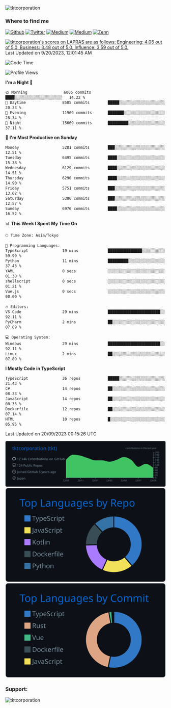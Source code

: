 <p align="left"> <img src="https://komarev.com/ghpvc/?username=tktcorporation&label=Profile%20views&color=0e75b6&style=flat" alt="tktcorporation" /> </p>

<h3>Where to find me</h3>
<p>
<a href="https://github.com/tktcorporation" target="_blank"><img alt="Github" src="https://img.shields.io/badge/GitHub-%2312100E.svg?&style=for-the-badge&logo=Github&logoColor=white" /></a>
<a href="https://twitter.com/tktcorporation" target="_blank"><img alt="Twitter" src="https://img.shields.io/badge/twitter-%231DA1F2.svg?&style=for-the-badge&logo=twitter&logoColor=white" /></a>
<a href="https://www.linkedin.com/in/tktcorporation" target="_blank"><img alt="Medium" src="https://img.shields.io/badge/linkdin-0a66c2.svg?&style=for-the-badge&logo=linkedin&logoColor=white" /></a>
<a href="https://qiita.com/tktcorporation" target="_blank"><img alt="Medium" src="https://img.shields.io/badge/qiita-55C500.svg?&style=for-the-badge&logo=qiita&logoColor=white" /></a>
<a href="https://zenn.dev/tktcorporation" target="_blank"><img alt="Zenn" src="https://img.shields.io/badge/Zenn-3EA8FF.svg?&style=for-the-badge&logo=Zenn&logoColor=white" /></a>
</p>

<!--START_SECTION:lapras-card-->
<p ><a href="https://lapras.com/public/tktcorporation" target="_blank" rel="noopener noreferrer"><img alt="tktcorporation's scores on LAPRAS are as follows: Engineering: 4.06 out of 5.0, Business: 3.48 out of 5.0, Influence: 3.59 out of 5.0." src="https://lapras-card-generator.vercel.app/api/svg?e=4.06&b=3.48&i=3.59&b1=%23232323&b2=%236d6d6d&i1=%23212121&i2=%23818181&l=en" width="300" ></a>  
Last Updated on 9/20/2023, 12:01:45 AM</p>
<!--END_SECTION:lapras-card-->
  
<!--START_SECTION:waka-->
![Code Time](http://img.shields.io/badge/Code%20Time-1%2C150%20hrs%2038%20mins-blue)

![Profile Views](http://img.shields.io/badge/Profile%20Views-0-blue)

**I'm a Night 🦉** 

```text
🌞 Morning                6005 commits        ████░░░░░░░░░░░░░░░░░░░░░   14.22 % 
🌆 Daytime                8585 commits        █████░░░░░░░░░░░░░░░░░░░░   20.33 % 
🌃 Evening                11969 commits       ███████░░░░░░░░░░░░░░░░░░   28.34 % 
🌙 Night                  15669 commits       █████████░░░░░░░░░░░░░░░░   37.11 % 
```
📅 **I'm Most Productive on Sunday** 

```text
Monday                   5281 commits        ███░░░░░░░░░░░░░░░░░░░░░░   12.51 % 
Tuesday                  6495 commits        ████░░░░░░░░░░░░░░░░░░░░░   15.38 % 
Wednesday                6129 commits        ████░░░░░░░░░░░░░░░░░░░░░   14.51 % 
Thursday                 6290 commits        ████░░░░░░░░░░░░░░░░░░░░░   14.90 % 
Friday                   5751 commits        ███░░░░░░░░░░░░░░░░░░░░░░   13.62 % 
Saturday                 5306 commits        ███░░░░░░░░░░░░░░░░░░░░░░   12.57 % 
Sunday                   6976 commits        ████░░░░░░░░░░░░░░░░░░░░░   16.52 % 
```


📊 **This Week I Spent My Time On** 

```text
🕑︎ Time Zone: Asia/Tokyo

💬 Programming Languages: 
TypeScript               19 mins             ███████████████░░░░░░░░░░   59.99 % 
Python                   11 mins             █████████░░░░░░░░░░░░░░░░   37.43 % 
YAML                     0 secs              ░░░░░░░░░░░░░░░░░░░░░░░░░   01.38 % 
shellscript              0 secs              ░░░░░░░░░░░░░░░░░░░░░░░░░   01.21 % 
Vue.js                   0 secs              ░░░░░░░░░░░░░░░░░░░░░░░░░   00.00 % 

🔥 Editors: 
VS Code                  29 mins             ███████████████████████░░   92.11 % 
PyCharm                  2 mins              ██░░░░░░░░░░░░░░░░░░░░░░░   07.89 % 

💻 Operating System: 
Windows                  29 mins             ███████████████████████░░   92.11 % 
Linux                    2 mins              ██░░░░░░░░░░░░░░░░░░░░░░░   07.89 % 
```

**I Mostly Code in TypeScript** 

```text
TypeScript               36 repos            █████░░░░░░░░░░░░░░░░░░░░   21.43 % 
C#                       14 repos            ██░░░░░░░░░░░░░░░░░░░░░░░   08.33 % 
JavaScript               14 repos            ██░░░░░░░░░░░░░░░░░░░░░░░   08.33 % 
Dockerfile               12 repos            ██░░░░░░░░░░░░░░░░░░░░░░░   07.14 % 
HTML                     10 repos            █░░░░░░░░░░░░░░░░░░░░░░░░   05.95 % 
```




 Last Updated on 20/09/2023 00:15:26 UTC
<!--END_SECTION:waka-->

[![](https://raw.githubusercontent.com/tktcorporation/tktcorporation/master/profile-summary-card-output/github_dark/0-profile-details.svg)](https://github.com/vn7n24fzkq/github-profile-summary-cards)
[![](https://raw.githubusercontent.com/tktcorporation/tktcorporation/master/profile-summary-card-output/github_dark/1-repos-per-language.svg)](https://github.com/vn7n24fzkq/github-profile-summary-cards) [![](https://raw.githubusercontent.com/tktcorporation/tktcorporation/master/profile-summary-card-output/github_dark/2-most-commit-language.svg)](https://github.com/vn7n24fzkq/github-profile-summary-cards)

<h3 align="left">Support:</h3>
<p><a href="https://www.buymeacoffee.com/tktcorporation"> <img align="left" src="https://cdn.buymeacoffee.com/buttons/v2/default-yellow.png" height="50" width="210" alt="tktcorporation" /></a></p><br><br>

